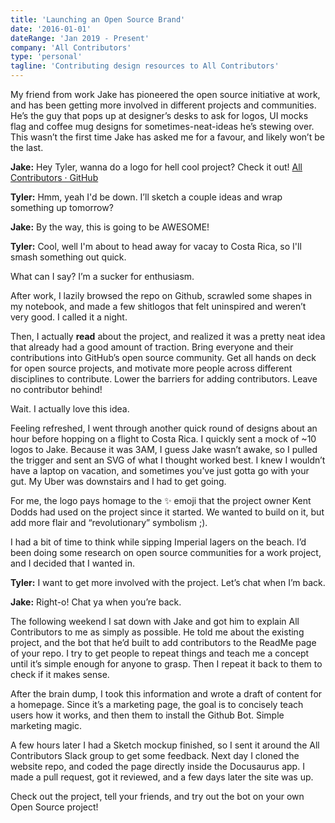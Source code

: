 ```yaml
---
title: 'Launching an Open Source Brand'
date: '2016-01-01'
dateRange: 'Jan 2019 - Present'
company: 'All Contributors'
type: 'personal'
tagline: 'Contributing design resources to All Contributors'
---
```


My friend from work Jake has pioneered the open source initiative at work, and has been getting more involved in different projects and communities. He’s the guy that pops up at designer’s desks to ask for logos, UI mocks flag and coffee mug designs for sometimes-neat-ideas he’s stewing over. This wasn’t the first time Jake has asked me for a favour, and likely won’t be the last.


**Jake:** Hey Tyler, wanna do a logo for hell cool project? Check it out!
[All Contributors · GitHub](https://github.com/all-contributors)

**Tyler:** Hmm, yeah I'd be down. I’ll sketch a couple ideas and wrap something up tomorrow?

**Jake:** By the way, this is going to be AWESOME!

**Tyler:** Cool, well I'm about to head away for vacay to Costa Rica, so I'll smash something out quick. 

What can I say? I’m a sucker for enthusiasm.

After work, I lazily browsed the repo on Github, scrawled some shapes in my notebook, and made a few shitlogos that felt uninspired and weren’t very good. I called it a night.

Then, I actually **read** about the project, and realized it was a pretty neat idea that already had a good amount of traction. Bring everyone and their contributions into GitHub’s open source community. Get all hands on deck for open source projects, and motivate more people across different disciplines to contribute. Lower the barriers for adding contributors. Leave no contributor behind!

Wait. I actually love this idea.

Feeling refreshed, I went through another quick round of designs about an hour before hopping on a flight to Costa Rica. I quickly sent a mock of ~10 logos to Jake. Because it was 3AM, I guess Jake wasn’t awake, so I pulled the trigger and sent an SVG of what I thought worked best. I knew I wouldn’t have a laptop on vacation, and sometimes you’ve just gotta go with your gut. My Uber was downstairs and I had to get going.

For me, the logo pays homage to the ✨ emoji that the project owner Kent Dodds had used on the project since it started. We wanted to build on it, but add more flair and “revolutionary” symbolism ;).

I had a bit of time to think while sipping Imperial lagers on the beach. I’d been doing some research on open source communities for a work project, and I decided that I wanted in.

**Tyler:** I want to get more involved with the project. Let’s chat when I’m back.

**Jake:** Right-o! Chat ya when you’re back.

The following weekend I sat down with Jake and got him to explain All Contributors to me as simply as possible. He told me about the existing project, and the bot that he’d built to add contributors to the ReadMe page of your repo. I try to get people to repeat things and teach me a concept until it’s simple enough for anyone to grasp. Then I repeat it back to them to check if it makes sense.

After the brain dump, I took this information and wrote a draft of content for a homepage. Since it’s a marketing page, the goal is to concisely teach users how it works, and then them to install the Github Bot. Simple marketing magic.

A few hours later I had a Sketch mockup finished, so I sent it around the All Contributors Slack group to get some feedback. Next day I cloned the website repo, and coded the page directly inside the Docusaurus app. I made a pull request, got it reviewed, and a few days later the site was up.

Check out the project, tell your friends, and try out the bot on your own Open Source project!
